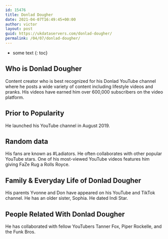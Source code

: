 ```yaml
---
id: 15476
title: Donlad Dougher
date: 2021-04-07T16:49:45+00:00
author: victor
layout: post
guid: https://ukdataservers.com/donlad-dougher/
permalink: /04/07/donlad-dougher/
---
```


* some text
{: toc}


## Who is Donlad Dougher



Content creator who is best recognized for his Donlad YouTube channel where he posts a wide variety of content including lifestyle videos and pranks. His videos have earned him over 600,000 subscribers on the video platform. 

                
                
                
## Prior to Popularity



He launched his YouTube channel in August 2019. 

                
                
                
## Random data



His fans are known as #Ladiators. He often collaborates with other popular YouTube stars. One of his most-viewed YouTube videos features him giving FaZe Rug a Rolls Royce. 

                
                
                
## Family & Everyday Life of Donlad Dougher



His parents Yvonne and Don have appeared on his YouTube and TikTok channel. He has an older sister, Sophia. He dated Indi Star.

                
                
                
## People Related With Donlad Dougher



He has collaborated with fellow YouTubers Tanner Fox, Piper Rockelle, and the Funk Bros. 

                
              
            
          
          
          